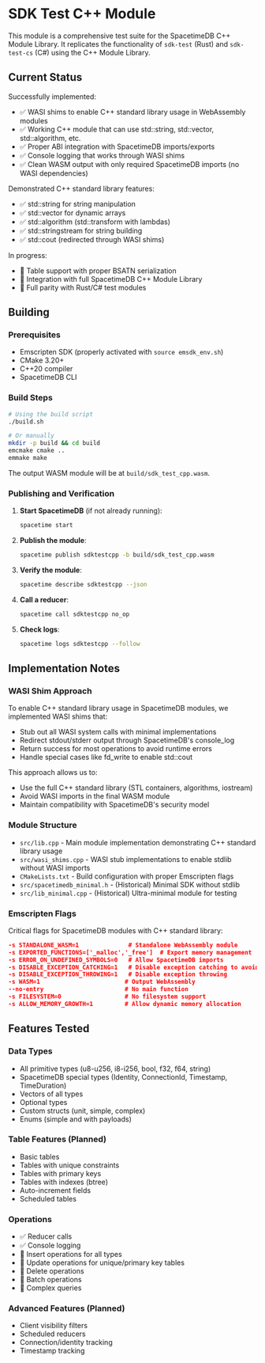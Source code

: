 # SDK Test C++ Module

This module is a comprehensive test suite for the SpacetimeDB C++ Module Library. It replicates the functionality of `sdk-test` (Rust) and `sdk-test-cs` (C#) using the C++ Module Library.

## Current Status

Successfully implemented:
- ✅ WASI shims to enable C++ standard library usage in WebAssembly modules
- ✅ Working C++ module that can use std::string, std::vector, std::algorithm, etc.
- ✅ Proper ABI integration with SpacetimeDB imports/exports
- ✅ Console logging that works through WASI shims
- ✅ Clean WASM output with only required SpacetimeDB imports (no WASI dependencies)

Demonstrated C++ standard library features:
- ✅ std::string for string manipulation
- ✅ std::vector for dynamic arrays
- ✅ std::algorithm (std::transform with lambdas)
- ✅ std::stringstream for string building
- ✅ std::cout (redirected through WASI shims)

In progress:
- 🚧 Table support with proper BSATN serialization
- 🚧 Integration with full SpacetimeDB C++ Module Library
- 🚧 Full parity with Rust/C# test modules

## Building

### Prerequisites
- Emscripten SDK (properly activated with `source emsdk_env.sh`)
- CMake 3.20+
- C++20 compiler
- SpacetimeDB CLI

### Build Steps

```bash
# Using the build script
./build.sh

# Or manually
mkdir -p build && cd build
emcmake cmake ..
emmake make
```

The output WASM module will be at `build/sdk_test_cpp.wasm`.

### Publishing and Verification

1. **Start SpacetimeDB** (if not already running):
   ```bash
   spacetime start
   ```

2. **Publish the module**:
   ```bash
   spacetime publish sdktestcpp -b build/sdk_test_cpp.wasm
   ```

3. **Verify the module**:
   ```bash
   spacetime describe sdktestcpp --json
   ```

4. **Call a reducer**:
   ```bash
   spacetime call sdktestcpp no_op
   ```

5. **Check logs**:
   ```bash
   spacetime logs sdktestcpp --follow
   ```

## Implementation Notes

### WASI Shim Approach
To enable C++ standard library usage in SpacetimeDB modules, we implemented WASI shims that:
- Stub out all WASI system calls with minimal implementations
- Redirect stdout/stderr output through SpacetimeDB's console_log
- Return success for most operations to avoid runtime errors
- Handle special cases like fd_write to enable std::cout

This approach allows us to:
- Use the full C++ standard library (STL containers, algorithms, iostream)
- Avoid WASI imports in the final WASM module
- Maintain compatibility with SpacetimeDB's security model

### Module Structure

- `src/lib.cpp` - Main module implementation demonstrating C++ standard library usage
- `src/wasi_shims.cpp` - WASI stub implementations to enable stdlib without WASI imports
- `CMakeLists.txt` - Build configuration with proper Emscripten flags
- `src/spacetimedb_minimal.h` - (Historical) Minimal SDK without stdlib
- `src/lib_minimal.cpp` - (Historical) Ultra-minimal module for testing

### Emscripten Flags

Critical flags for SpacetimeDB modules with C++ standard library:
```cmake
-s STANDALONE_WASM=1              # Standalone WebAssembly module
-s EXPORTED_FUNCTIONS=['_malloc','_free']  # Export memory management
-s ERROR_ON_UNDEFINED_SYMBOLS=0   # Allow SpacetimeDB imports
-s DISABLE_EXCEPTION_CATCHING=1   # Disable exception catching to avoid imports
-s DISABLE_EXCEPTION_THROWING=1   # Disable exception throwing
-s WASM=1                        # Output WebAssembly
--no-entry                       # No main function
-s FILESYSTEM=0                  # No filesystem support
-s ALLOW_MEMORY_GROWTH=1         # Allow dynamic memory allocation
```

## Features Tested

### Data Types
- All primitive types (u8-u256, i8-i256, bool, f32, f64, string)
- SpacetimeDB special types (Identity, ConnectionId, Timestamp, TimeDuration)
- Vectors of all types
- Optional types
- Custom structs (unit, simple, complex)
- Enums (simple and with payloads)

### Table Features (Planned)
- Basic tables
- Tables with unique constraints
- Tables with primary keys
- Tables with indexes (btree)
- Auto-increment fields
- Scheduled tables

### Operations
- ✅ Reducer calls
- ✅ Console logging
- 🚧 Insert operations for all types
- 🚧 Update operations for unique/primary key tables
- 🚧 Delete operations
- 🚧 Batch operations
- 🚧 Complex queries

### Advanced Features (Planned)
- Client visibility filters
- Scheduled reducers
- Connection/identity tracking
- Timestamp tracking